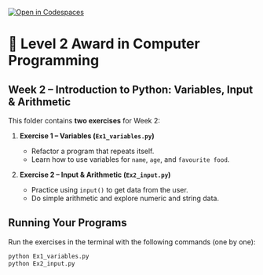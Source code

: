 [![Open in Codespaces](https://classroom.github.com/assets/launch-codespace-2972f46106e565e64193e422d61a12cf1da4916b45550586e14ef0a7c637dd04.svg)](https://classroom.github.com/open-in-codespaces?assignment_repo_id=20710483)
# 🐍 Level 2 Award in Computer Programming 
## Week 2 – Introduction to Python: Variables, Input & Arithmetic  

This folder contains **two exercises** for Week 2:  

1. **Exercise 1 – Variables (`Ex1_variables.py`)**  
   - Refactor a program that repeats itself.  
   - Learn how to use variables for `name`, `age`, and `favourite food`.  

2. **Exercise 2 – Input & Arithmetic (`Ex2_input.py`)**  
   - Practice using `input()` to get data from the user.  
   - Do simple arithmetic and explore numeric and string data.  

## Running Your Programs

Run the exercises in the terminal with the following commands (one by one):

```bash
python Ex1_variables.py
python Ex2_input.py
